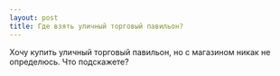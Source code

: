 ```yaml
---
layout: post 
title: Где взять уличный торговый павильон? 
--- 
```

Хочу купить уличный торговый павильон, но с магазином никак не определюсь. Что подскажете?
